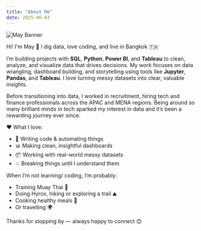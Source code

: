 ```yaml
---
title: "About Me"
date: 2025-06-03
---
```

![May Banner](/images/may_banner.png)

Hi! I'm May 👋 I dig data, love coding, and live in Bangkok 🇹🇭

I’m building projects with **SQL**, **Python**, **Power BI**, and **Tableau** to clean, analyze, and visualize data that drives decisions. My work focuses on data wrangling, dashboard building, and storytelling using tools like **Jupyter**, **Pandas**, and **Tableau**. I love turning messy datasets into clear, valuable insights.

Before transitioning into data, I worked in recruitment, hiring tech and finance professionals across the APAC and MENA regions. Being around so many brilliant minds in tech sparked my interest in data and it’s been a rewarding journey ever since.

❤️ What I love:

- 🧠 Writing code & automating things  
- 📊 Making clean, insightful dashboards  
- 📦 Working with real-world messy datasets  
- 💥 Breaking things until I understand them  

When I’m not learning/ coding, I’m probably:

- Training Muay Thai 🥊  
- Doing Hyrox, hiking or exploring a trail ⛰️  
- Cooking healthy meals 🍳  
- Or travelling 🌍  

Thanks for stopping by — always happy to connect 😊

